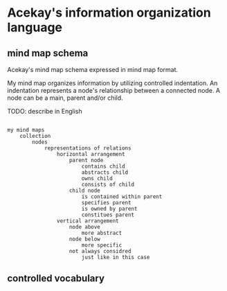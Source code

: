# Acekay's information organization language

## mind map schema

Acekay's mind map schema expressed in mind map format.

My mind map organizes information by utilizing controlled indentation. An indentation represents a node's relationship between a connected node. A node can be a main, parent and/or child.

TODO: describe in English

```acekay

my mind maps
    collection
        nodes
            representations of relations
                horizontal arrangement
                    parent node
                        contains child
                        abstracts child
                        owns child
                        consists of child
                    child node
                        is contained within parent
                        specifies parent
                        is owned by parent
                        constitues parent
                vertical arrangement
                    node above
                        more abstract
                    node below
                        more specific
                    not always considred
                        just like in this case

```

## controlled vocabulary

